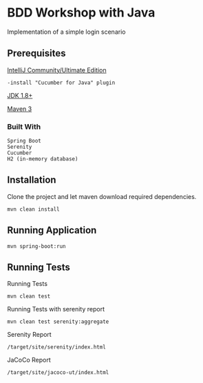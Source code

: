 # BDD Workshop with Java

Implementation of a simple login scenario

## Prerequisites



[IntelliJ Community/Ultimate Edition](https://www.jetbrains.com/idea/download)
    
    -install "Cucumber for Java" plugin

[JDK 1.8+](https://www.oracle.com/technetwork/java/javaee/downloads/jdk8-downloads-2133151.html)

[Maven 3](https://maven.apache.org/download.cgi)


### Built With

```
Spring Boot
Serenity
Cucumber
H2 (in-memory database)
```

## Installation

Clone the project and let maven download required dependencies.

```
mvn clean install
```

## Running Application

```
mvn spring-boot:run
```

## Running Tests

Running Tests
```
mvn clean test
```

Running Tests with serenity report
```
mvn clean test serenity:aggregate
```

Serenity Report
```
/target/site/serenity/index.html
```

JaCoCo Report
```
/target/site/jacoco-ut/index.html
```
